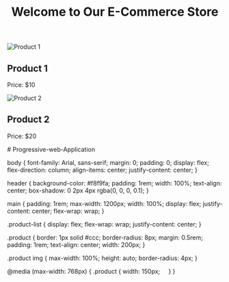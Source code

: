 <!DOCTYPE html>
<html lang="en">
<head>
    <meta charset="UTF-8">
    <meta name="viewport" content="width=device-width, initial-scale=1.0">
    <title>E-Commerce PWA</title>
    <link rel="stylesheet" href="styles.css">
</head>
<body>
    <header>
        <h1>Welcome to Our E-Commerce Store</h1>
    </header>
    <main>
        <section class="product-list">
            <article class="product">
                <img src="S.jpg" alt="Product 1">
                <h2>Product 1</h2>
                <p>Price: $10</p>
            </article>
            <article class="product">
                <img src="W.jpg" alt="Product 2">
                <h2>Product 2</h2>
                <p>Price: $20</p>
            </article>
            <!-- Add more products as needed -->
        </section>
    </main>
    <script src="service-worker.js"></script>
</body>
</html># Progressive-web-Application

body {
    font-family: Arial, sans-serif;
    margin: 0;
    padding: 0;
    display: flex;
    flex-direction: column;
    align-items: center;
    justify-content: center;
}

header {
    background-color: #f8f9fa;
    padding: 1rem;
    width: 100%;
    text-align: center;
    box-shadow: 0 2px 4px rgba(0, 0, 0, 0.1);
}

main {
    padding: 1rem;
    max-width: 1200px;
    width: 100%;
    display: flex;
    justify-content: center;
    flex-wrap: wrap;
}

.product-list {
    display: flex;
    flex-wrap: wrap;
    justify-content: center;
}

.product {
    border: 1px solid #ccc;
    border-radius: 8px;
    margin: 0.5rem;
    padding: 1rem;
    text-align: center;
    width: 200px;
}

.product img {
    max-width: 100%;
    height: auto;
    border-radius: 4px;
}

@media (max-width: 768px) {
    .product {
        width: 150px;
    }
}
